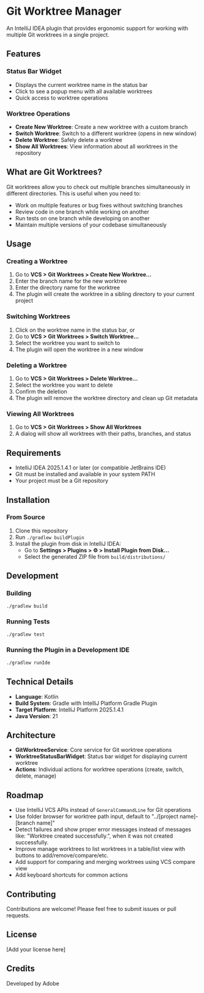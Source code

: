 # Git Worktree Manager

An IntelliJ IDEA plugin that provides ergonomic support for working with multiple Git worktrees in a single project.

## Features

### Status Bar Widget
- Displays the current worktree name in the status bar
- Click to see a popup menu with all available worktrees
- Quick access to worktree operations

### Worktree Operations
- **Create New Worktree**: Create a new worktree with a custom branch
- **Switch Worktree**: Switch to a different worktree (opens in new window)
- **Delete Worktree**: Safely delete a worktree
- **Show All Worktrees**: View information about all worktrees in the repository

## What are Git Worktrees?

Git worktrees allow you to check out multiple branches simultaneously in different directories. This is useful when you need to:
- Work on multiple features or bug fixes without switching branches
- Review code in one branch while working on another
- Run tests on one branch while developing on another
- Maintain multiple versions of your codebase simultaneously

## Usage

### Creating a Worktree
1. Go to **VCS > Git Worktrees > Create New Worktree...**
2. Enter the branch name for the new worktree
3. Enter the directory name for the worktree
4. The plugin will create the worktree in a sibling directory to your current project

### Switching Worktrees
1. Click on the worktree name in the status bar, or
2. Go to **VCS > Git Worktrees > Switch Worktree...**
3. Select the worktree you want to switch to
4. The plugin will open the worktree in a new window

### Deleting a Worktree
1. Go to **VCS > Git Worktrees > Delete Worktree...**
2. Select the worktree you want to delete
3. Confirm the deletion
4. The plugin will remove the worktree directory and clean up Git metadata

### Viewing All Worktrees
1. Go to **VCS > Git Worktrees > Show All Worktrees**
2. A dialog will show all worktrees with their paths, branches, and status

## Requirements

- IntelliJ IDEA 2025.1.4.1 or later (or compatible JetBrains IDE)
- Git must be installed and available in your system PATH
- Your project must be a Git repository

## Installation

### From Source
1. Clone this repository
2. Run `./gradlew buildPlugin`
3. Install the plugin from disk in IntelliJ IDEA:
   - Go to **Settings > Plugins > ⚙️ > Install Plugin from Disk...**
   - Select the generated ZIP file from `build/distributions/`

## Development

### Building
```bash
./gradlew build
```

### Running Tests
```bash
./gradlew test
```

### Running the Plugin in a Development IDE
```bash
./gradlew runIde
```

## Technical Details

- **Language**: Kotlin
- **Build System**: Gradle with IntelliJ Platform Gradle Plugin
- **Target Platform**: IntelliJ Platform 2025.1.4.1
- **Java Version**: 21

## Architecture

- **GitWorktreeService**: Core service for Git worktree operations
- **WorktreeStatusBarWidget**: Status bar widget for displaying current worktree
- **Actions**: Individual actions for worktree operations (create, switch, delete, manage)

## Roadmap
- Use IntelliJ VCS APIs instead of `GeneralCommandLine` for Git operations
- Use folder browser for worktree path input, default to "../[project name]-[branch name]"
- Detect failures and show proper error messages instead of messages like: "Worktree created successfully.", when it was not created successfully.
- Improve manage worktrees to list worktrees in a table/list view with buttons to add/remove/compare/etc.
- Add support for comparing and merging worktrees using VCS compare view
- Add keyboard shortcuts for common actions

## Contributing

Contributions are welcome! Please feel free to submit issues or pull requests.

## License

[Add your license here]

## Credits

Developed by Adobe

